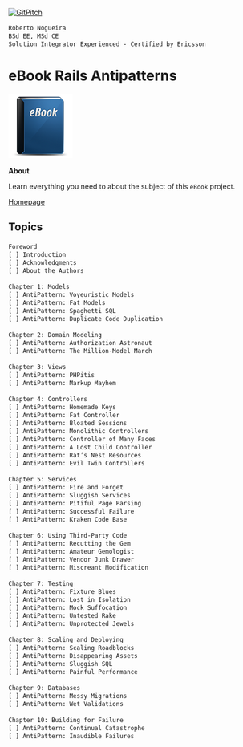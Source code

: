 
[![GitPitch](https://gitpitch.com/assets/badge.svg)](https://gitpitch.com/enogrob/ebook-rails-antipatterns/master)
```
Roberto Nogueira  
BSd EE, MSd CE
Solution Integrator Experienced - Certified by Ericsson
```
# eBook Rails Antipatterns

![ebook image](assets/ebook.png)

**About**

Learn everything you need to about the subject of this `eBook` project.

[Homepage](http://www.informit.com/store/rails-antipatterns-best-practice-ruby-on-rails-refactoring-9780321620286)

## Topics
```
Foreword        
[ ] Introduction        
[ ] Acknowledgments          
[ ] About the Authors

Chapter 1: Models         
[ ] AntiPattern: Voyeuristic Models   
[ ] AntiPattern: Fat Models  
[ ] AntiPattern: Spaghetti SQL  
[ ] AntiPattern: Duplicate Code Duplication  

Chapter 2: Domain Modeling      
[ ] AntiPattern: Authorization Astronaut  
[ ] AntiPattern: The Million-Model March  

Chapter 3: Views        
[ ] AntiPattern: PHPitis  
[ ] AntiPattern: Markup Mayhem

Chapter 4: Controllers         
[ ] AntiPattern: Homemade Keys  
[ ] AntiPattern: Fat Controller  
[ ] AntiPattern: Bloated Sessions  
[ ] AntiPattern: Monolithic Controllers  
[ ] AntiPattern: Controller of Many Faces  
[ ] AntiPattern: A Lost Child Controller  
[ ] AntiPattern: Rat’s Nest Resources
[ ] AntiPattern: Evil Twin Controllers  

Chapter 5: Services        
[ ] AntiPattern: Fire and Forget
[ ] AntiPattern: Sluggish Services
[ ] AntiPattern: Pitiful Page Parsing
[ ] AntiPattern: Successful Failure
[ ] AntiPattern: Kraken Code Base

Chapter 6: Using Third-Party Code    
[ ] AntiPattern: Recutting the Gem  
[ ] AntiPattern: Amateur Gemologist  
[ ] AntiPattern: Vendor Junk Drawer
[ ] AntiPattern: Miscreant Modification

Chapter 7: Testing     
[ ] AntiPattern: Fixture Blues  
[ ] AntiPattern: Lost in Isolation
[ ] AntiPattern: Mock Suffocation
[ ] AntiPattern: Untested Rake
[ ] AntiPattern: Unprotected Jewels

Chapter 8: Scaling and Deploying
[ ] AntiPattern: Scaling Roadblocks
[ ] AntiPattern: Disappearing Assets   
[ ] AntiPattern: Sluggish SQL   
[ ] AntiPattern: Painful Performance   

Chapter 9: Databases         
[ ] AntiPattern: Messy Migrations   
[ ] AntiPattern: Wet Validations   

Chapter 10: Building for Failure         
[ ] AntiPattern: Continual Catastrophe   
[ ] AntiPattern: Inaudible Failures  
```
